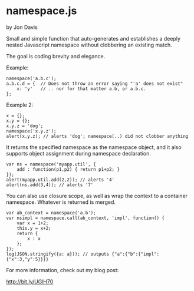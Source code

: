 namespace.js
============

by Jon Davis

Small and simple function that auto-generates and establishes a deeply nested Javascript namespace without clobbering an existing match. 

The goal is coding brevity and elegance.

Example:

    namespace('a.b.c');
    a.b.c.d = {  // Does not throw an error saying "'a' does not exist"
        x: 'y'   // .. nor for that matter a.b, or a.b.c.
    };
    
Example 2:

    x = {};
    x.y = {};
    x.y.z = 'dog';
    namespace('x.y.z');
    alert(x.y.z); // alerts 'dog'; namespace(..) did not clobber anything

It returns the specified namespace as the namespace object, and it also supports object assignment during namespace declaration.

    var ns = namespace('myapp.util', {
        add : function(p1,p2) { return p1+p2; }
    });
    alert(myapp.util.add(2,2)); // alerts '4'
    alert(ns.add(3,4)); // alerts '7'

You can also use closure scope, as well as wrap the context to a container namespace. Whatever is returned is merged.

    var ab_context = namespace('a.b');
    var nsimpl = namespace.call(ab_context, 'impl', function() {
        var x = 1+2;
        this.y = x+2;
        return {
            x : x
        };
    });
    log(JSON.stringify({a: a})); // outputs {"a":{"b":{"impl":{"x":3,"y":5}}}}

For more information, check out my blog post:

http://bit.ly/UGlH70

